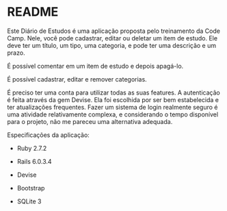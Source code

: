 # README

Este Diário de Estudos é uma aplicação proposta pelo treinamento da Code Camp.
Nele, você pode cadastrar, editar ou deletar um item de estudo. Ele deve ter um título, um tipo, uma categoria, e pode ter uma descrição e um prazo.

É possível comentar em um item de estudo e depois apagá-lo.

É possível cadastrar, editar e remover categorias.

É preciso ter uma conta para utilizar todas as suas features. A autenticação é feita através da gem Devise. Ela foi escolhida por ser bem estabelecida e ter atualizações frequentes. Fazer um sistema de login realmente seguro é uma atividade relativamente complexa, e considerando o tempo disponível para o projeto, não me pareceu uma alternativa adequada.

Especificações da aplicação:

- Ruby 2.7.2

- Rails 6.0.3.4

- Devise

- Bootstrap

- SQLite 3
